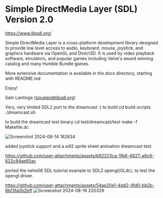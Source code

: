 
# Simple DirectMedia Layer (SDL) Version 2.0

https://www.libsdl.org/

Simple DirectMedia Layer is a cross-platform development library designed
to provide low level access to audio, keyboard, mouse, joystick, and graphics
hardware via OpenGL and Direct3D. It is used by video playback software,
emulators, and popular games including Valve's award winning catalog
and many Humble Bundle games.

More extensive documentation is available in the docs directory, starting
with README.md

Enjoy!

Sam Lantinga (slouken@libsdl.org)


Very, very  limited SDL2 port to the dreamcast :)
to build
cd build-scripts
./dreamcast.sh

to build the dreamcast test binary
cd test/dreamcast/test
make -f Makefile.dc

![Screenshot 2024-08-14 162634](https://github.com/user-attachments/assets/bb984048-3754-403b-9a9a-4adf6f32b0a9)

added joystick support and a sdl2 sprite sheet animation dreamcast test.

https://github.com/user-attachments/assets/b92223ca-1fb6-4827-a6c6-622c84ae65ac


ported the nehe06 SDL tutorial example to SDL2 opengl(GLdc), to test the opengl driver.

https://github.com/user-attachments/assets/54ae20e1-4dd2-4fd0-bb2b-8bf3fa0b2bff
![Screenshot 2024-08-16 220329](https://github.com/user-attachments/assets/31753f7b-ce28-4c31-be64-3e9a59ebc1d6)

